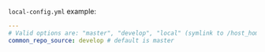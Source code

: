 `local-config.yml` example:
```yaml
---
# Valid options are: "master", "develop", "local" (symlink to /host_home/projects/ansible-playbooks)
common_repo_source: develop # default is master
```
